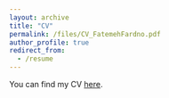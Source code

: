 ```yaml
---
layout: archive
title: "CV"
permalink: /files/CV_FatemehFardno.pdf
author_profile: true
redirect_from:
  - /resume
---
```


You can find my CV [here](https://ffardno.github.io/files/CV_FatemehFardno.pdf).

